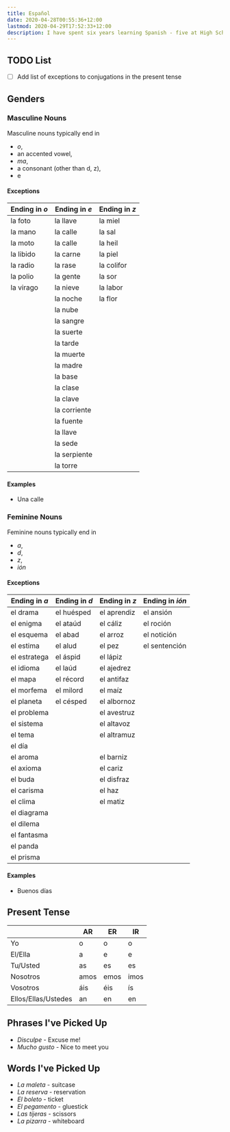 ```yaml
---
title: Español
date: 2020-04-28T00:55:36+12:00
lastmod: 2020-04-29T17:52:33+12:00
description: I have spent six years learning Spanish - five at High School and one at university. All those notes are lost, so here is my attempt to make some new ones as I re-learn the language.
---
```


## TODO List

- [ ] Add list of exceptions to conjugations in the present tense

## Genders

### Masculine Nouns

Masculine nouns typically end in

- _o_,
- an accented vowel,
- _ma_,
- a consonant (other than d, z),
- e

#### Exceptions

| Ending in _o_ | Ending in _e_  | Ending in _z_ |
|-------------|--------------|-------------|
| la foto     | la llave     | la miel     |
| la mano     | la calle     | la sal      |
| la moto     | la calle     | la heil     |
| la libido   | la carne     | la piel     |
| la radio    | la rase      | la colifor  |
| la polio    | la gente     | la sor      |
| la virago   | la nieve     | la labor    |
|             | la noche     | la flor     |
|             | la nube      |             |
|             | la sangre    |             |
|             | la suerte    |             |
|             | la tarde     |             |
|             | la muerte    |             |
|             | la madre     |             |
|             | la base      |             |
|             | la clase     |             |
|             | la clave     |             |
|             | la corriente |             |
|             | la fuente    |             |
|             | la llave     |             |
|             | la sede      |             |
|             | la serpiente |             |
|             | la torre     |             |

#### Examples

- Una calle

### Feminine Nouns

Feminine nouns typically end in
- _a_,
- _d_,
- _z_,
- _ión_

#### Exceptions

| Ending in _a_  | Ending in _d_ | Ending in _z_ | Ending in _ión_ |
|--------------|-------------|-------------|---------------|
| el drama     | el huésped  | el aprendiz | el ansión     |
| el enigma    | el ataúd    | el cáliz    | el roción     |
| el esquema   | el abad     | el arroz    | el notición   |
| el estima    | el alud     | el pez      | el sentención |
| el estratega | el áspid    | el lápiz    |               |
| el idioma    | el laúd     | el ajedrez  |               |
| el mapa      | el récord   | el antifaz  |               |
| el morfema   | el milord   | el maíz     |               |
| el planeta   | el césped   | el albornoz |               |
| el problema  |             | el avestruz |               |
| el sistema   |             | el altavoz  |               |
| el tema      |             | el altramuz |               |
| el día       |             |             |               |
| el aroma     |             | el barniz   |               |
| el axioma    |             | el cariz    |               |
| el buda      |             | el disfraz  |               |
| el carisma   |             | el haz      |               |
| el clima     |             | el matiz    |               |
| el diagrama  |             |             |               |
| el dilema    |             |             |               |
| el fantasma  |             |             |               |
| el panda     |             |             |               |
| el prisma    |             |             |               |

#### Examples

- Buenos días

## Present Tense

|                     | AR   | ER   | IR   |
|---------------------|------|------|------|
| Yo                  | o    | o    | o    |
| El/Ella             | a    | e    | e    |
| Tu/Usted            | as   | es   | es   |
| Nosotros            | amos | emos | imos |
| Vosotros            | áis  | éis  | ís   |
| Ellos/Ellas/Ustedes | an   | en   | en   |

 ## Phrases I've Picked Up
 
 - _Disculpe_ - Excuse me!
 - _Mucho gusto_ - Nice to meet you
 
## Words I've Picked Up

- _La maleta_ - suitcase
- _La reserva_ - reservation
- _El boleto_ - ticket
- _El pegamento_ - gluestick
- _Las tijeras_ - scissors
- _La pizarra_ - whiteboard

